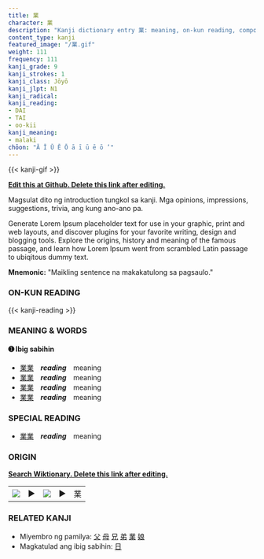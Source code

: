 ```yaml
---
title: 業
character: 業
description: "Kanji dictionary entry 業: meaning, on-kun reading, compounds, origin, related kanji"
content_type: kanji
featured_image: "/業.gif"
weight: 111
frequency: 111
kanji_grade: 9
kanji_strokes: 1
kanji_class: Jōyō
kanji_jlpt: N1
kanji_radical: 
kanji_reading: 
- DAI
- TAI
- oo-kii
kanji_meaning:
- malaki
chōon: "Ā Ī Ū Ē Ō ā ī ū ē ō ’"
---
```

[//]: # (Don't edit the line below. Kanji animated GIF code is automatically generated.)
{{< kanji-gif >}}

[//]: # (Edit below this line.)

**[Edit this at Github. Delete this link after editing.](https://github.com/tim0g/tim/tree/main/content/kanji/業/index.md)**

Magsulat dito ng introduction tungkol sa kanji. Mga opinions, impressions, suggestions, trivia, ang kung ano-ano pa.

Generate Lorem Ipsum placeholder text for use in your graphic, print and web layouts, and discover plugins for your favorite writing, design and blogging tools. Explore the origins, history and meaning of the famous passage, and learn how Lorem Ipsum went from scrambled Latin passage to ubiqitous dummy text.
 
**Mnemonic:** "Maikling sentence na makakatulong sa pagsaulo."

### ON-KUN READING

[//]: # (Don't edit the line below. ON-KUN READING code is automatically generated.)
{{< kanji-reading >}}

### MEANING & WORDS

#### ➊ **Ibig sabihin**
  - [業](../業)[業](../業)　***reading***　meaning
  - [業](../業)[業](../業)　***reading***　meaning
  - [業](../業)[業](../業)　***reading***　meaning
  - [業](../業)[業](../業)　***reading***　meaning

### SPECIAL READING
  - [業](../業)[業](../業)　***reading***　meaning

### ORIGIN

**[Search Wiktionary. Delete this link after editing.](https://wiktionary.org/wiki/業)**
<table class="kanji-table"><tr><td>
<img src="60px-業-bronze.svg.png">
</td><td>▶</td><td>
<img src="60px-業-oracle.svg.png">
</td><td>▶</td>
<td class="kanji-origin">業</td>
</tr></table>

### RELATED KANJI
- Miyembro ng pamilya: [父](../父) [母](../母) [兄](../兄) [弟](../弟) [業](../業) [娘](../娘)
- Magkatulad ang ibig sabihin: [日](../日)
